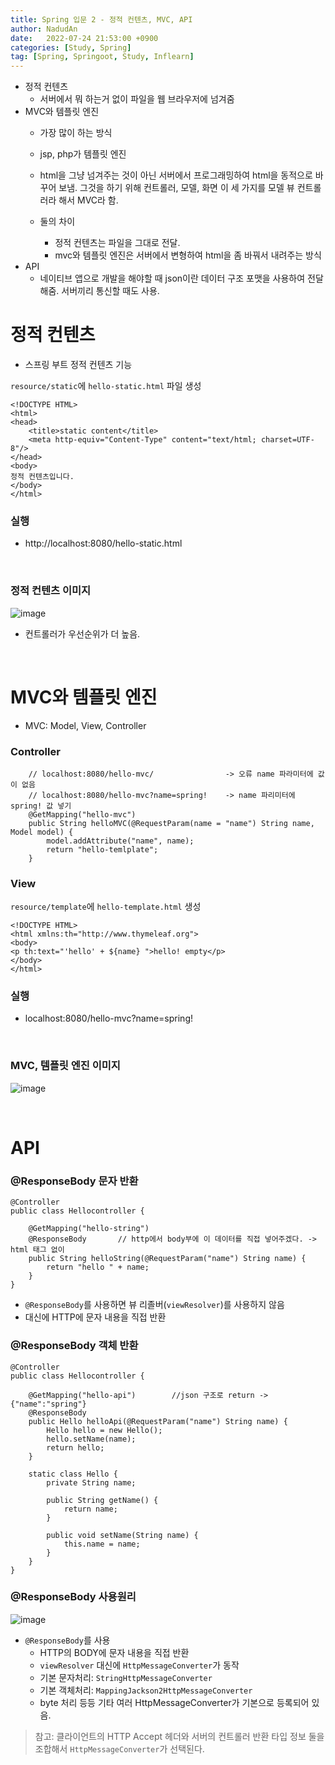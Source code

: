 ```yaml
---
title: Spring 입문 2 - 정적 컨텐츠, MVC, API
author: NadudAn
date:   2022-07-24 21:53:00 +0900
categories: [Study, Spring]
tag: [Spring, Springoot, Study, Inflearn]
---
```


- 정적 컨텐츠
    - 서버에서 뭐 하는거 없이 파일을 웹 브라우저에 넘겨줌
- MVC와 템플릿 엔진
    - 가장 많이 하는 방식
    - jsp, php가 템플릿 엔진
    - html을 그냥 넘겨주는 것이 아닌 서버에서 프로그래밍하여 html을 동적으로 바꾸어 보냄. 그것을 하기 위해 컨트롤러, 모델, 화면 이 세 가지를 모델 뷰 컨트롤러라 해서 MVC라 함.

    - 둘의 차이
        - 정적 컨텐츠는 파일을 그대로 전달.
        - mvc와 템플릿 엔진은 서버에서 변형하여 html을 좀 바꿔서 내려주는 방식
- API
    - 네이티브 앱으로 개발을 해야할 때 json이란 데이터 구조 포맷을 사용하여 전달해줌. 서버끼리 통신할 때도 사용.

# 정적 컨텐츠

- 스프링 부트 정적 컨텐츠 기능

`resource/static`에 `hello-static.html` 파일 생성

```
<!DOCTYPE HTML>
<html>
<head>
    <title>static content</title>
    <meta http-equiv="Content-Type" content="text/html; charset=UTF-8"/>
</head>
<body>
정적 컨텐츠입니다.
</body>
</html>
```

### 실행
- http://localhost:8080/hello-static.html

<br>

### 정적 컨텐츠 이미지

![image](https://user-images.githubusercontent.com/84761609/180646778-52df6bfb-f704-4646-9a65-fe634b1f7b8a.png)

- 컨트롤러가 우선순위가 더 높음.

<br>

# MVC와 템플릿 엔진

- MVC: Model, View, Controller

### Controller

```
    // localhost:8080/hello-mvc/                -> 오류 name 파라미터에 값이 없음
    // localhost:8080/hello-mvc?name=spring!    -> name 파리미터에 spring! 값 넣기
    @GetMapping("hello-mvc")
    public String helloMVC(@RequestParam(name = "name") String name, Model model) {
        model.addAttribute("name", name);
        return "hello-temlplate";
    }
```

### View

`resource/template`에 `hello-template.html` 생성

```
<!DOCTYPE HTML>
<html xmlns:th="http://www.thymeleaf.org">
<body>
<p th:text="'hello' + ${name} ">hello! empty</p>
</body>
</html>
```

### 실행
- localhost:8080/hello-mvc?name=spring!

<br>

### MVC, 템플릿 엔진 이미지

![image](https://user-images.githubusercontent.com/84761609/180646974-5137ca14-75a9-4465-887e-d73ca9e592ce.png)

<br>

# API

### @ResponseBody 문자 반환

```
@Controller
public class Hellocontroller {

    @GetMapping("hello-string")
    @ResponseBody       // http에서 body부에 이 데이터를 직접 넣어주겠다. -> html 태그 없이
    public String helloString(@RequestParam("name") String name) {
        return "hello " + name;
    }
}
```

- `@ResponseBody`를 사용하면 뷰 리졸버(`viewResolver`)를 사용하지 않음
- 대신에 HTTP에 문자 내용을 직접 반환

### @ResponseBody 객체 반환

```
@Controller
public class Hellocontroller {

    @GetMapping("hello-api")        //json 구조로 return -> {"name":"spring"}
    @ResponseBody
    public Hello helloApi(@RequestParam("name") String name) {
        Hello hello = new Hello();
        hello.setName(name);
        return hello;
    }

    static class Hello {
        private String name;

        public String getName() {
            return name;
        }

        public void setName(String name) {
            this.name = name;
        }
    }
}
```

### @ResponseBody 사용원리

![image](https://user-images.githubusercontent.com/84761609/180647222-07a0ff2c-057f-435e-83fc-229d62e08e80.png)

- `@ResponseBody`를 사용
    - HTTP의 BODY에 문자 내용을 직접 반환
    - `viewResolver` 대신에 `HttpMessageConverter`가 동작
    - 기본 문자처리: `StringHttpMessageConverter`
    - 기본 객체처리: `MappingJackson2HttpMessageConverter`
    - byte 처리 등등 기타 여러 HttpMessageConverter가 기본으로 등록되어 있음.

> 참고: 클라이언트의 HTTP Accept 헤더와 서버의 컨트롤러 반환 타입 정보 둘을 조합해서 `HttpMessageConverter`가 선택된다.